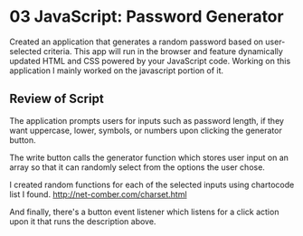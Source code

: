 # 03 JavaScript: Password Generator

Created an application that generates a random password based on user-selected criteria. This app will run in the browser and feature dynamically updated HTML and CSS powered by your JavaScript code. Working on this application I mainly worked on the javascript portion of it.

## Review of Script

The application prompts users for inputs such as password length, if they want uppercase, lower, symbols, or numbers upon clicking the generator button.

The write button calls the generator function which stores user input on an array so that it can randomly select from the options the user chose.

I created random functions for each of the selected inputs using chartocode list I found. http://net-comber.com/charset.html

And finally, there's a button event listener which listens for a click action upon it that runs the description above.